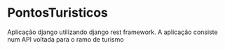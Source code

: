 # PontosTuristicos
 Aplicação django utilizando django rest framework. A aplicação consiste num API voltada para o ramo de turismo
